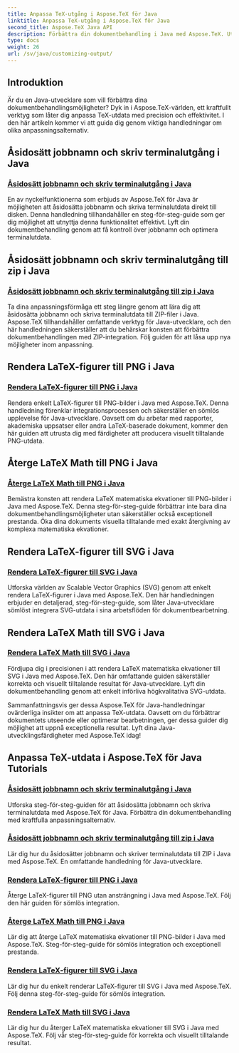 ```yaml
---
title: Anpassa TeX-utgång i Aspose.TeX för Java
linktitle: Anpassa TeX-utgång i Aspose.TeX för Java
second_title: Aspose.TeX Java API
description: Förbättra din dokumentbehandling i Java med Aspose.TeX. Utforska guider för att åsidosätta jobbnamn, skriva terminalutdata och sömlös rendering av LaTeX-figurer och matematik till PNG/SVG.
type: docs
weight: 26
url: /sv/java/customizing-output/
---
```

## Introduktion

Är du en Java-utvecklare som vill förbättra dina dokumentbehandlingsmöjligheter? Dyk in i Aspose.TeX-världen, ett kraftfullt verktyg som låter dig anpassa TeX-utdata med precision och effektivitet. I den här artikeln kommer vi att guida dig genom viktiga handledningar om olika anpassningsalternativ.

## Åsidosätt jobbnamn och skriv terminalutgång i Java

### [Åsidosätt jobbnamn och skriv terminalutgång i Java](./override-job-name-disk/)

En av nyckelfunktionerna som erbjuds av Aspose.TeX för Java är möjligheten att åsidosätta jobbnamn och skriva terminalutdata direkt till disken. Denna handledning tillhandahåller en steg-för-steg-guide som ger dig möjlighet att utnyttja denna funktionalitet effektivt. Lyft din dokumentbehandling genom att få kontroll över jobbnamn och optimera terminalutdata.

## Åsidosätt jobbnamn och skriv terminalutgång till zip i Java

### [Åsidosätt jobbnamn och skriv terminalutgång till zip i Java](./override-job-name-zip/)

Ta dina anpassningsförmåga ett steg längre genom att lära dig att åsidosätta jobbnamn och skriva terminalutdata till ZIP-filer i Java. Aspose.TeX tillhandahåller omfattande verktyg för Java-utvecklare, och den här handledningen säkerställer att du behärskar konsten att förbättra dokumentbehandlingen med ZIP-integration. Följ guiden för att låsa upp nya möjligheter inom anpassning.

## Rendera LaTeX-figurer till PNG i Java

### [Rendera LaTeX-figurer till PNG i Java](./render-lafigures-png/)

Rendera enkelt LaTeX-figurer till PNG-bilder i Java med Aspose.TeX. Denna handledning förenklar integrationsprocessen och säkerställer en sömlös upplevelse för Java-utvecklare. Oavsett om du arbetar med rapporter, akademiska uppsatser eller andra LaTeX-baserade dokument, kommer den här guiden att utrusta dig med färdigheter att producera visuellt tilltalande PNG-utdata.

## Återge LaTeX Math till PNG i Java

### [Återge LaTeX Math till PNG i Java](./render-lamath-png/)

Bemästra konsten att rendera LaTeX matematiska ekvationer till PNG-bilder i Java med Aspose.TeX. Denna steg-för-steg-guide förbättrar inte bara dina dokumentbehandlingsmöjligheter utan säkerställer också exceptionell prestanda. Öka dina dokuments visuella tilltalande med exakt återgivning av komplexa matematiska ekvationer.

## Rendera LaTeX-figurer till SVG i Java

### [Rendera LaTeX-figurer till SVG i Java](./render-lafigures-svg/)

Utforska världen av Scalable Vector Graphics (SVG) genom att enkelt rendera LaTeX-figurer i Java med Aspose.TeX. Den här handledningen erbjuder en detaljerad, steg-för-steg-guide, som låter Java-utvecklare sömlöst integrera SVG-utdata i sina arbetsflöden för dokumentbearbetning.

## Rendera LaTeX Math till SVG i Java

### [Rendera LaTeX Math till SVG i Java](./render-lamath-svg/)

Fördjupa dig i precisionen i att rendera LaTeX matematiska ekvationer till SVG i Java med Aspose.TeX. Den här omfattande guiden säkerställer korrekta och visuellt tilltalande resultat för Java-utvecklare. Lyft din dokumentbehandling genom att enkelt införliva högkvalitativa SVG-utdata.

Sammanfattningsvis ger dessa Aspose.TeX för Java-handledningar ovärderliga insikter om att anpassa TeX-utdata. Oavsett om du förbättrar dokumentets utseende eller optimerar bearbetningen, ger dessa guider dig möjlighet att uppnå exceptionella resultat. Lyft dina Java-utvecklingsfärdigheter med Aspose.TeX idag!
## Anpassa TeX-utdata i Aspose.TeX för Java Tutorials
### [Åsidosätt jobbnamn och skriv terminalutgång i Java](./override-job-name-disk/)
Utforska steg-för-steg-guiden för att åsidosätta jobbnamn och skriva terminalutdata med Aspose.TeX för Java. Förbättra din dokumentbehandling med kraftfulla anpassningsalternativ.
### [Åsidosätt jobbnamn och skriv terminalutgång till zip i Java](./override-job-name-zip/)
Lär dig hur du åsidosätter jobbnamn och skriver terminalutdata till ZIP i Java med Aspose.TeX. En omfattande handledning för Java-utvecklare.
### [Rendera LaTeX-figurer till PNG i Java](./render-lafigures-png/)
Återge LaTeX-figurer till PNG utan ansträngning i Java med Aspose.TeX. Följ den här guiden för sömlös integration.
### [Återge LaTeX Math till PNG i Java](./render-lamath-png/)
Lär dig att återge LaTeX matematiska ekvationer till PNG-bilder i Java med Aspose.TeX. Steg-för-steg-guide för sömlös integration och exceptionell prestanda.
### [Rendera LaTeX-figurer till SVG i Java](./render-lafigures-svg/)
Lär dig hur du enkelt renderar LaTeX-figurer till SVG i Java med Aspose.TeX. Följ denna steg-för-steg-guide för sömlös integration.
### [Rendera LaTeX Math till SVG i Java](./render-lamath-svg/)
Lär dig hur du återger LaTeX matematiska ekvationer till SVG i Java med Aspose.TeX. Följ vår steg-för-steg-guide för korrekta och visuellt tilltalande resultat.